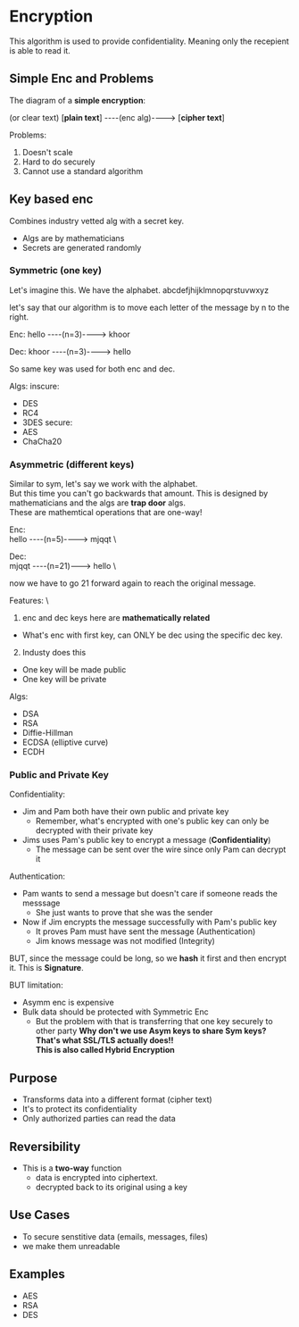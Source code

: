 # Encryption

This algorithm is used to provide confidentiality. Meaning only the recepient is able to read it.

## Simple Enc and Problems

The diagram of a **simple encryption**:

(or clear text)
[**plain text**] ----(enc alg)----> [**cipher text**]

Problems:

1. Doesn't scale
2. Hard to do securely
3. Cannot use a standard algorithm

## Key based enc

Combines industry vetted alg with a secret key.

- Algs are by mathematicians
- Secrets are generated randomly

### Symmetric (one key)

Let's imagine this. We have the alphabet.
abcdefjhijklmnopqrstuvwxyz

let's say that our algorithm is to move each letter of the message by n to the right.

Enc:
hello ----(n=3)----> khoor

Dec:
khoor ----(n=3)----> hello

So same key was used for both enc and dec.

Algs:
inscure:
- DES
- RC4
- 3DES
secure:
- AES
- ChaCha20

### Asymmetric (different keys)

Similar to sym, let's say we work with the alphabet. \
But this time you can't go backwards that amount. This is designed by mathematicians and the algs are **trap door** algs. \
These are mathemtical operations that are one-way!

Enc: \
hello ----(n=5)----> mjqqt \

Dec: \
mjqqt ----(n=21)---> hello \

now we have to go 21 forward again to reach the original message.

Features: \

1. enc and dec keys here are **mathematically related**

- What's enc with first key, can ONLY be dec using the specific dec key.

2. Industy does this

- One key will be made public
- One key will be private

Algs:
- DSA
- RSA
- Diffie-Hillman
- ECDSA (elliptive curve)
- ECDH


### Public and Private Key

Confidentiality:
- Jim and Pam both have their own public and private key
  - Remember, what's encrypted with one's public key can only be decrypted with their private key
- Jims uses Pam's public key to encrypt a message (**Confidentiality**)
  - The message can be sent over the wire since only Pam can decrypt it


Authentication:
- Pam wants to send a message but doesn't care if someone reads the messsage
  - She just wants to prove that she was the sender
- Now if Jim encrypts the message successfully with Pam's public key
  * It proves Pam must have sent the message (Authentication)
  * Jim knows message was not modified (Integrity)

BUT, since the message could be long, so we **hash** it first and then encrypt it.
This is **Signature**.

BUT limitation:
- Asymm enc is expensive
- Bulk data should be protected with Symmetric Enc
  - But the problem with that is transferring that one key securely to other party
**Why don't we use Asym keys to share Sym keys?** \
**That's what SSL/TLS actually does!!** \
**This is also called Hybrid Encryption**




## Purpose

- Transforms data into a different format (cipher text)
- It's to protect its confidentiality
- Only authorized parties can read the data

## Reversibility

- This is a **two-way** function
  - data is encrypted into ciphertext.
  - decrypted back to its original using a key

## Use Cases

- To secure senstitive data (emails, messages, files)
- we make them unreadable

## Examples

- AES
- RSA
- DES
